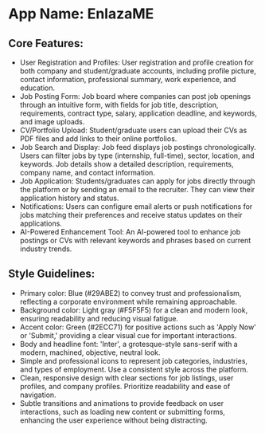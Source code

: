 # **App Name**: EnlazaME

## Core Features:

- User Registration and Profiles: User registration and profile creation for both company and student/graduate accounts, including profile picture, contact information, professional summary, work experience, and education.
- Job Posting Form: Job board where companies can post job openings through an intuitive form, with fields for job title, description, requirements, contract type, salary, application deadline, and keywords, and image uploads.
- CV/Portfolio Upload: Student/graduate users can upload their CVs as PDF files and add links to their online portfolios.
- Job Search and Display: Job feed displays job postings chronologically. Users can filter jobs by type (internship, full-time), sector, location, and keywords. Job details show a detailed description, requirements, company name, and contact information.
- Job Application: Students/graduates can apply for jobs directly through the platform or by sending an email to the recruiter. They can view their application history and status.
- Notifications: Users can configure email alerts or push notifications for jobs matching their preferences and receive status updates on their applications.
- AI-Powered Enhancement Tool: An AI-powered tool to enhance job postings or CVs with relevant keywords and phrases based on current industry trends.

## Style Guidelines:

- Primary color: Blue (#29ABE2) to convey trust and professionalism, reflecting a corporate environment while remaining approachable.
- Background color: Light gray (#F5F5F5) for a clean and modern look, ensuring readability and reducing visual fatigue.
- Accent color: Green (#2ECC71) for positive actions such as 'Apply Now' or 'Submit,' providing a clear visual cue for important interactions.
- Body and headline font: 'Inter', a grotesque-style sans-serif with a modern, machined, objective, neutral look.
- Simple and professional icons to represent job categories, industries, and types of employment. Use a consistent style across the platform.
- Clean, responsive design with clear sections for job listings, user profiles, and company profiles. Prioritize readability and ease of navigation.
- Subtle transitions and animations to provide feedback on user interactions, such as loading new content or submitting forms, enhancing the user experience without being distracting.
